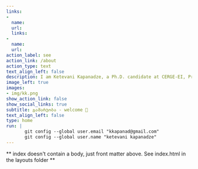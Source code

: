 ```yaml
---
links:
- 
  name: 
  url: 
  links:
- 
  name: 
  url: 
action_label: see
action_link: /about
action_type: text
text_align_left: false
description: I am Ketevani Kapanadze, a Ph.D. candidate at CERGE-EI, Prague. I am participating in the 2022–2023 academic job market. My research interests lie in economic geography, urban & regional economics, and European integration. In 2019, I was a visiting researcher at the Real Estate department, at the Massachusetts Institute of Technology. In 2021, I became the young economist of the year - the prize by the Czech Economic Society. The award winning paper is under R&R in the Journal of Economic Geography. 👩‍💻 I enjoy working with large datasets and employ modern techniques to crawl data and create databases from open sources. I also work with remotely sensed images and use unconventional data sources for economic analysis - daytime & nighttime satellite images.
image_left: true
images:
- img/kk.png
show_action_link: false
show_social_links: true
subtitle: გამარჯობა - welcome 🤝
text_align_left: false
type: home
run: |
       git config --global user.email "kkapanad@gmail.com"
       git config --global user.name "ketevani kapanadze"
---
```


** index doesn't contain a body, just front matter above.
See index.html in the layouts folder **
